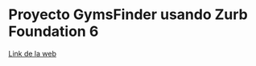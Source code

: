 # Proyecto GymsFinder usando Zurb Foundation 6

[Link de la web](https://kevintorresc.github.io/GymsFinder-zf)
